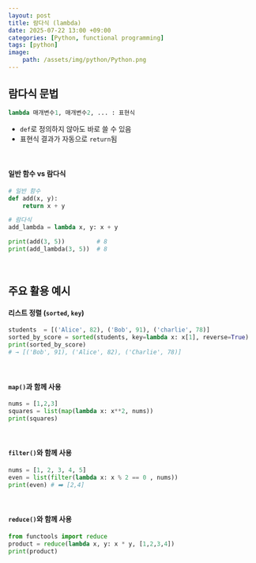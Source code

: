 ```yaml
---
layout: post
title: 람다식 (lambda)
date: 2025-07-22 13:00 +09:00
categories: [Python, functional programming]
tags: [python]
image:
    path: /assets/img/python/Python.png
---
```


## 람다식 문법

```python 
lambda 매개변수1, 매개변수2, ... : 표현식
```

- `def`로 정의하지 않아도 바로 쓸 수 있음
- 표현식 결과가 자동으로 `return`됨

<br>

#### 일반 함수 vs 람다식

```python
# 일반 함수
def add(x, y):
    return x + y

# 람다식
add_lambda = lambda x, y: x + y

print(add(3, 5))         # 8
print(add_lambda(3, 5))  # 8
```

<br>

## 주요 활용 예시

#### 리스트 정렬 (`sorted`, `key`)

```python
students  = [('Alice', 82), ('Bob', 91), ('charlie', 78)]
sorted_by_score = sorted(students, key=lambda x: x[1], reverse=True)
print(sorted_by_score)
# → [('Bob', 91), ('Alice', 82), ('Charlie', 78)]
```

<br>

#### `map()`과 함께 사용

```python
nums = [1,2,3]
squares = list(map(lambda x: x**2, nums))
print(squares)
```

<br>

#### `filter()`와 함께 사용

```python
nums = [1, 2, 3, 4, 5]
even = list(filter(lambda x: x % 2 == 0 , nums))
print(even) # ➡️ [2,4]
```

<br>

#### `reduce()`와 함께 사용

```python
from functools import reduce
product = reduce(lambda x, y: x * y, [1,2,3,4])
print(product)
```
